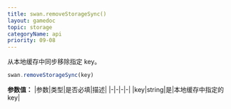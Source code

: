 ```yaml
---
title: swan.removeStorageSync()
layout: gamedoc
topic: storage
categoryName: api
priority: 09-08
---
```


从本地缓存中同步移除指定 key。


```js
swan.removeStorageSync(key)
```

**参数值：**
|参数|类型|是否必填|描述|
|-|-|-|-|
|key|string|是|本地缓存中指定的 key|
